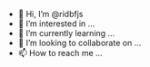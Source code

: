 - 👋 Hi, I’m @ridbfjs
- 👀 I’m interested in ...
- 🌱 I’m currently learning ...
- 💞️ I’m looking to collaborate on ...
- 📫 How to reach me ...

<!---
ridbfjs/ridbfjs is a ✨ special ✨ repository because its `README.md` (this file) appears on your GitHub profile.
You can click the Preview link to take a look at your changes.
--->
